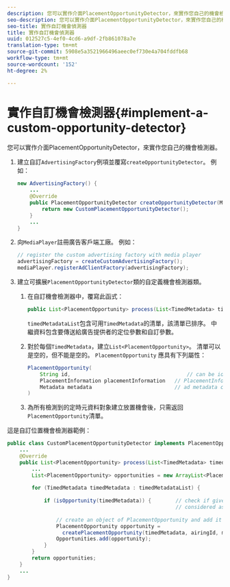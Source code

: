 ```yaml
---
description: 您可以實作介面PlacementOpportunityDetector，來實作您自己的機會檢測器。
seo-description: 您可以實作介面PlacementOpportunityDetector，來實作您自己的機會檢測器。
seo-title: 實作自訂機會偵測器
title: 實作自訂機會偵測器
uuid: 012527c5-4ef0-4cd6-a9df-2fb861078a7e
translation-type: tm+mt
source-git-commit: 5908e5a3521966496aeec0ef730e4a704fddfb68
workflow-type: tm+mt
source-wordcount: '152'
ht-degree: 2%

---
```



# 實作自訂機會檢測器{#implement-a-custom-opportunity-detector}

您可以實作介面PlacementOpportunityDetector，來實作您自己的機會檢測器。

1. 建立自訂`AdvertisingFactory`例項並覆寫`createOpportunityDetector`。 例如：

   ```java
   new AdvertisingFactory() { 
       ... 
       @Override 
       public PlacementOpportunityDetector createOpportunityDetector(MediaPlayerItem item) { 
           return new CustomPlacementOpportunityDetector(); 
       } 
       ... 
   }
   ```

1. 向`MediaPlayer`註冊廣告客戶端工廠。 例如：

   ```java
   // register the custom advertising factory with media player 
   advertisingFactory = createCustomAdvertisingFactory(); 
   mediaPlayer.registerAdClientFactory(advertisingFactory);
   ```

1. 建立可擴展`PlacementOpportunityDetector`類的自定義機會檢測器類。
   1. 在自訂機會檢測器中，覆寫此函式：

      ```java
      public List<PlacementOpportunity> process(List<TimedMetadata> timedMetadataList, Metadata metadata)
      ```

      `timedMetadataList`包含可用`TimedMetadata`的清單，該清單已排序。 中繼資料包含要傳送給廣告提供者的定位參數和自訂參數。

   1. 對於每個`TimedMetadata`，建立`List<PlacementOpportunity>`。 清單可以是空的，但不能是空的。 `PlacementOpportunity` 應具有下列屬性：

      ```java
      PlacementOpportunity( 
          String id,                                      // can be id from timedMetadata 
          PlacementInformation placementInformation   // PlacementInformation object containing Type, time, duration 
          Metadata metadata                           // ad metadata containing targeting params sent to the ad provider 
      )
      ```

   1. 為所有檢測到的定時元資料對象建立放置機會後，只需返回`PlacementOpportunity`清單。

這是自訂位置機會檢測器範例：

```java
public class CustomPlacementOpportunityDetector implements PlacementOpportunityDetector { 
    ... 
    @Override 
    public List<PlacementOpportunity> process(List<TimedMetadata> timedMetadataList, Metadata metadata) { 
        ... 
        List<PlacementOpportunity> opportunities = new ArrayList<PlacementOpportunity>(); 
 
        for (TimedMetadata timedMetadata : timedMetadataList) { 
 
            if (isOpportunity(timedMetadata)) {        // check if given timedMetadata should be  
                                                       // considered as an opportunity 
 
                // create an object of PlacementOpportunity and add it to the opportunities list 
                PlacementOpportunity opportunity =  
                  createPlacementOpportunity(timedMetadata, airingId, metadata); 
                Opportunities.add(opportunity); 
            } 
        } 
        return opportunities; 
    }    
    ... 
} 
```

